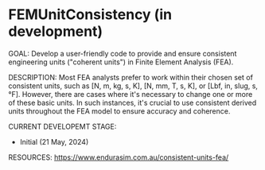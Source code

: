 # FEMUnitConsistency (in development)

GOAL:
Develop a user-friendly code to provide and ensure consistent engineering units ("coherent units") in Finite Element Analysis (FEA).

DESCRIPTION:
Most FEA analysts prefer to work within their chosen set of consistent units, such as [N, m, kg, s, K], [N, mm, T, s, K], or [Lbf, in, slug, s, °F]. However, there are cases where it's necessary to change one or more of these basic units. In such instances, it's crucial to use consistent derived units throughout the FEA model to ensure accuracy and coherence.

CURRENT DEVELOPEMT STAGE:
- Initial (21 May, 2024)

RESOURCES:
https://www.endurasim.com.au/consistent-units-fea/
